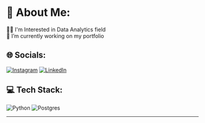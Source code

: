 # 💫 About Me:
👨‍💻 I'm Interested in Data Analytics field<br>🌱 I’m currently working on my portfolio


## 🌐 Socials:
[![Instagram](https://img.shields.io/badge/Instagram-%23E4405F.svg?logo=Instagram&logoColor=white)](https://instagram.com/bintangbaguus) [![LinkedIn](https://img.shields.io/badge/LinkedIn-%230077B5.svg?logo=linkedin&logoColor=white)](https://linkedin.com/in/bintangbaguus) 

## 💻 Tech Stack:
![Python](https://img.shields.io/badge/python-3670A0?style=for-the-badge&logo=python&logoColor=ffdd54) ![Postgres](https://img.shields.io/badge/postgres-%23316192.svg?style=for-the-badge&logo=postgresql&logoColor=white)

---

<!---
bntngbgs/bntngbgs is a ✨ special ✨ repository because its `README.md` (this file) appears on your GitHub profile.
You can click the Preview link to take a look at your changes.
--->
